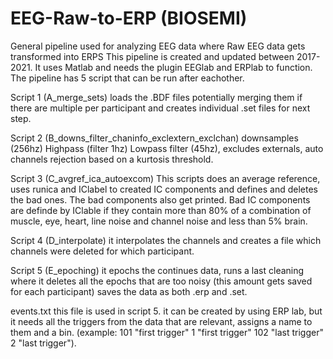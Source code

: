 # EEG-Raw-to-ERP (BIOSEMI)
General pipeline used for analyzing EEG data where Raw EEG data gets transformed into ERPS
This pipeline is created and updated between 2017-2021. It uses Matlab and needs the plugin EEGlab and ERPlab to function. 
The pipeline has 5 script that can be run after eachother. 

Script 1 (A_merge_sets) loads the .BDF files potentially merging them if there are multiple per participant and creates individual .set files for next step.

Script 2 (B_downs_filter_chaninfo_exclextern_exclchan) downsamples (256hz) Highpass (filter 1hz) Lowpass filter (45hz), excludes externals, auto channels rejection based on a kurtosis threshold.

Script 3 (C_avgref_ica_autoexcom) This scripts does an average reference, uses runica and IClabel to created IC components and defines and deletes the bad ones. The bad components also get printed. Bad IC components are definde by IClable if they contain more than 80% of a combination of muscle, eye, heart, line noise and channel noise and less than 5% brain.

Script 4 (D_interpolate) it interpolates the channels and creates a file which channels were deleted for which participant.

Script 5 (E_epoching) it epochs the continues data, runs a last cleaning where it deletes all the epochs that are too noisy (this amount gets saved for each participant) saves the data as both .erp and .set.

events.txt this file is used in script 5. it can be created by using ERP lab, but it needs all the triggers from the data that are relevant, assigns a name to them and a bin. (example: 101 "first trigger" 1 "first trigger" 102 "last trigger" 2 "last trigger").
